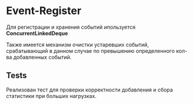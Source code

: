 # Event-Register


Для регистрации и хранения событий ипользуется **ConcurrentLinkedDeque**

Также имеется механизм очистки устаревших событий, срабатывающий в данном случае по превышению определенного кол-ва добавленных событий.





## Tests

Реализован тест для проверки корректности добавления и сбора статистики при больших нагрузках.

